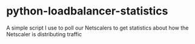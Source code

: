 # python-loadbalancer-statistics
A simple script I use to poll our Netscalers to get statistics about how the Netscaler is distributing traffic
